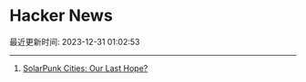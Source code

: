 # Hacker News

最近更新时间: 2023-12-31 01:02:53

--- 
1. [SolarPunk Cities: Our Last Hope?](https://www.youtube.com/watch?v=UVlBmdvIC6s) 
